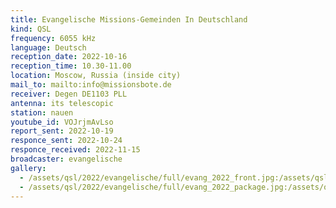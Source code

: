 ```yaml
---
title: Evangelische Missions-Gemeinden In Deutschland
kind: QSL
frequency: 6055 kHz
language: Deutsch
reception_date: 2022-10-16
reception_time: 10.30-11.00
location: Moscow, Russia (inside city)
mail_to: mailto:info@missionsbote.de
receiver: Degen DE1103 PLL
antenna: its telescopic
station: nauen
youtube_id: VOJrjmAvLso
report_sent: 2022-10-19
responce_sent: 2022-10-24
responce_received: 2022-11-15
broadcaster: evangelische
gallery:
  - /assets/qsl/2022/evangelische/full/evang_2022_front.jpg:/assets/qsl/2022/evangelische/small/evang_2022_front.jpg
  - /assets/qsl/2022/evangelische/full/evang_2022_package.jpg:/assets/qsl/2022/evangelische/small/evang_2022_package.jpg
---
```

